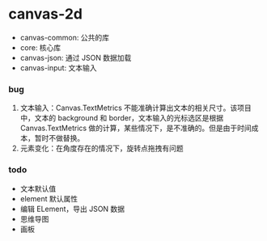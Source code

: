 # canvas-2d

- canvas-common: 公共的库
- core: 核心库
- canvas-json: 通过 JSON 数据加载
- canvas-input: 文本输入

### bug

1. 文本输入：Canvas.TextMetrics 不能准确计算出文本的相关尺寸。该项目中，文本的 background 和 border，文本输入的光标选区是根据 Canvas.TextMetrics 做的计算，某些情况下，是不准确的。但是由于时间成本，暂时不做替换。
2. 元素变化：在角度存在的情况下，旋转点拖拽有问题

### todo

- 文本默认值
- element 默认属性
- 编辑 ELement，导出 JSON 数据
- 思维导图
- 画板
